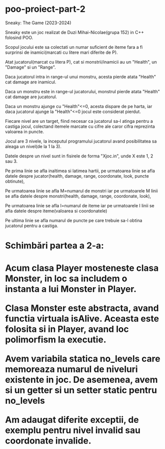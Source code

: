# poo-proiect-part-2

<p>Sneaky: The Game (2023-2024)</p>

<p>Sneaky este un joc realizat de Duzi Mihai-Nicolae(grupa 152) in C++ folosind POO.</p>

<p>Scopul jocului este sa colectati un numar suficient de iteme fara a fi surprinsi de inamici(marcati cu litere mari diferite de P).</p>

<p>Atat jucatorul(marcat cu litera P), cat si monstrii/inamicii au un "Health", un "Damage" si un "Range".</p>

<p>Daca jucatorul intra in range-ul unui monstru, acesta pierde atata "Health" cat damage are inamicul.</p>

<p>Daca un monstru este in range-ul jucatorului, monstrul pierde atata "Health" cat damage are jucatorul.</p>

<p>Daca un monstru ajunge cu "Health"<=0, acesta dispare de pe harta, iar daca jucatorul ajunge la "Health"<=0 jocul este considerat pierdut.</p>
  
<p>Fiecare nivel are un target, fiind necesar ca jucatorul sa-l atinga pentru a castiga jocul, colectand itemele marcate cu cifre ale caror cifra reprezinta valoarea in puncte.</p>

<p>Jocul are 3 nivele, la inceputul programului jucatorul avand posibilitatea sa aleaga un nivel(de la 1 la 3).</p>

<p>Datele despre un nivel sunt in fisirele de forma "Xjoc.in", unde X este 1, 2 sau 3.</p>

<p>Pe prima linie se afla inaltimea si latimea hartii, pe urmatoarea linie se afla datele despre jucator(health, damage, range, coordonate, look, puncte obtinute),</p>

<p>Pe urmatoarea linie se afla M=numarul de monstri iar pe urmatoarele M linii se afla datele despre monstri(health, damage, range, coordonate, look),</p>

<p>Pe urmatoarea linie se afla I=numarul de iteme iar pe urmatoarele I linii se afla datele despre iteme(valoarea si coordonatele)</p>
<p>Pe ultima linie se afla numarul de puncte pe care trebuie sa-l obtina jucatorul pentru a castiga.</p>

<h1>Schimbări partea a 2-a:<h1>

<p>Acum clasa Player mosteneste clasa Monster, in loc sa includem o instanta a lui Monster in Player.</p>

<p>Clasa Monster este abstracta, avand functia virtuala isAlive. Aceasta este folosita si in Player, avand loc polimorfism la executie.</p>

<p>Avem variabila statica no_levels care memoreaza numarul de niveluri existente in joc. De asemenea, avem si un getter si un setter static pentru no_levels</p>

<p>Am adaugat diferite exceptii, de exemplu pentru nivel invalid sau coordonate invalide.</p>
